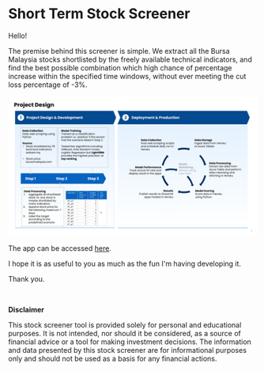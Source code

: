 # Short Term Stock Screener
Hello!

The premise behind this screener is simple. We extract all the Bursa Malaysia stocks shortlisted by the freely available technical indicators, 
and find the best possible combination which high chance of percentage increase within the specified time windows, without ever meeting the 
cut loss percentage of -3%.  

<img width="1000px" src="./StockScreener.png" alt="design png" />

The app can be accessed [here](https://stock-screener-amirul-0e3d96487623.herokuapp.com/). 

I hope it is as useful to you as much as the fun I'm having developing it. 

Thank you.

&nbsp; &nbsp; &nbsp; &nbsp; &nbsp; &nbsp; &nbsp; &nbsp; &nbsp;

**Disclaimer**

This stock screener tool is provided solely for personal and educational purposes. It is not intended, nor should it be considered, as a source of financial advice or a tool for making investment decisions. The information and data presented by this stock screener are for informational purposes only and should not be used as a basis for any financial actions.
